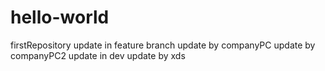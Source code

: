# hello-world
firstRepository
update in feature branch
update by companyPC
update by companyPC2
update in dev
update by xds

